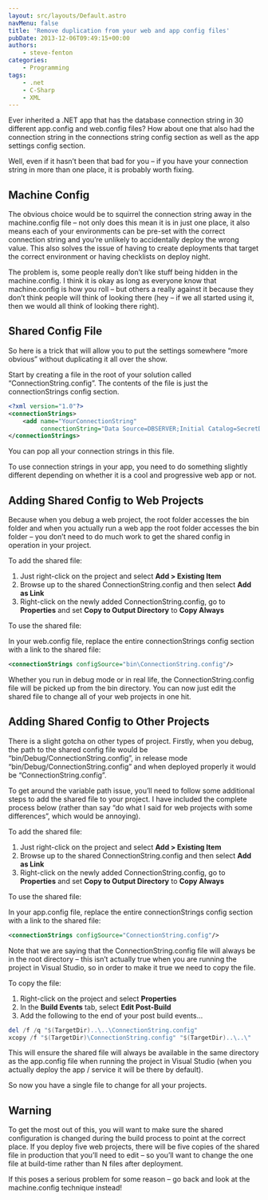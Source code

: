 ```yaml
---
layout: src/layouts/Default.astro
navMenu: false
title: 'Remove duplication from your web and app config files'
pubDate: 2013-12-06T09:49:15+00:00
authors:
    - steve-fenton
categories:
    - Programming
tags:
    - .net
    - C-Sharp
    - XML
---
```


Ever inherited a .NET app that has the database connection string in 30 different app.config and web.config files? How about one that also had the connection string in the connections string config section as well as the app settings config section.

Well, even if it hasn’t been that bad for you – if you have your connection string in more than one place, it is probably worth fixing.

## Machine Config

The obvious choice would be to squirrel the connection string away in the machine.config file – not only does this mean it is in just one place, it also means each of your environments can be pre-set with the correct connection string and you’re unlikely to accidentally deploy the wrong value. This also solves the issue of having to create deployments that target the correct environment or having checklists on deploy night.

The problem is, some people really don’t like stuff being hidden in the machine.config. I think it is okay as long as everyone know that machine.config is how you roll – but others a really against it because they don’t think people will think of looking there (hey – if we all started using it, then we would all think of looking there right).

## Shared Config File

So here is a trick that will allow you to put the settings somewhere “more obvious” without duplicating it all over the show.

Start by creating a file in the root of your solution called “ConnectionString.config”. The contents of the file is just the connectionStrings config section.

```xml
<?xml version="1.0"?>
<connectionStrings>
    <add name="YourConnectionString" 
         connectionString="Data Source=DBSERVER;Initial Catalog=SecretDataStore;integrated security=sspi"/>
</connectionStrings>
```

You can pop all your connection strings in this file.

To use connection strings in your app, you need to do something slightly different depending on whether it is a cool and progressive web app or not.

## Adding Shared Config to Web Projects

Because when you debug a web project, the root folder accesses the bin folder and when you actually run a web app the root folder accesses the bin folder – you don’t need to do much work to get the shared config in operation in your project.

To add the shared file:

1. Just right-click on the project and select **Add > Existing Item**
2. Browse up to the shared ConnectionString.config and then select **Add as Link**
3. Right-click on the newly added ConnectionString.config, go to **Properties** and set **Copy to Output Directory** to **Copy Always**

To use the shared file:

In your web.config file, replace the entire connectionStrings config section with a link to the shared file:

```xml
<connectionStrings configSource="bin\ConnectionString.config"/>
```

Whether you run in debug mode or in real life, the ConnectionString.config file will be picked up from the bin directory. You can now just edit the shared file to change all of your web projects in one hit.

## Adding Shared Config to Other Projects

There is a slight gotcha on other types of project. Firstly, when you debug, the path to the shared config file would be “bin/Debug/ConnectionString.config”, in release mode “bin/Debug/ConnectionString.config” and when deployed properly it would be “ConnectionString.config”.

To get around the variable path issue, you’ll need to follow some additional steps to add the shared file to your project. I have included the complete process below (rather than say “do what I said for web projects with some differences”, which would be annoying).

To add the shared file:

1. Just right-click on the project and select **Add > Existing Item**
2. Browse up to the shared ConnectionString.config and then select **Add as Link**
3. Right-click on the newly added ConnectionString.config, go to **Properties** and set **Copy to Output Directory** to **Copy Always**

To use the shared file:

In your app.config file, replace the entire connectionStrings config section with a link to the shared file:

```xml
<connectionStrings configSource="ConnectionString.config"/>
```

Note that we are saying that the ConnectionString.config file will always be in the root directory – this isn’t actually true when you are running the project in Visual Studio, so in order to make it true we need to copy the file.

To copy the file:

1. Right-click on the project and select **Properties**
2. In the **Build Events** tab, select **Edit Post-Build**
3. Add the following to the end of your post build events…

```powershell
del /f /q "$(TargetDir)..\..\ConnectionString.config"
xcopy /f "$(TargetDir)\ConnectionString.config" "$(TargetDir)..\..\"
```

This will ensure the shared file will always be available in the same directory as the app.config file when running the project in Visual Studio (when you actually deploy the app / service it will be there by default).

So now you have a single file to change for all your projects.

## Warning

To get the most out of this, you will want to make sure the shared configuration is changed during the build process to point at the correct place. If you deploy five web projects, there will be five copies of the shared file in production that you’ll need to edit – so you’ll want to change the one file at build-time rather than N files after deployment.

If this poses a serious problem for some reason – go back and look at the machine.config technique instead!